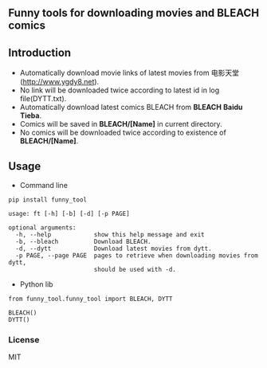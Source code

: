 Funny tools for downloading movies and BLEACH comics
-----------------

## Introduction
   - Automatically download movie links of latest movies from 电影天堂(http://www.ygdy8.net).
   - No link will be downloaded twice according to latest id in log file(DYTT.txt).
   - Automatically download latest comics BLEACH from __BLEACH__ __Baidu__ __Tieba__.
   - Comics will be saved in __BLEACH/[Name]__ in current directory.
   - No comics will be downloaded twice according to existence of __BLEACH/[Name]__.

## Usage

- Command line

```
pip install funny_tool
```

```
usage: ft [-h] [-b] [-d] [-p PAGE]

optional arguments:
  -h, --help            show this help message and exit
  -b, --bleach          Download BLEACH.
  -d, --dytt            Download latest movies from dytt.
  -p PAGE, --page PAGE  pages to retrieve when downloading movies from dytt,
                        should be used with -d.
```

- Python lib

```
from funny_tool.funny_tool import BLEACH, DYTT

BLEACH()
DYTT()
```

### License

MIT

